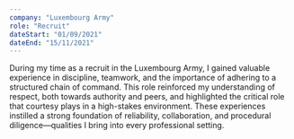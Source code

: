 ```yaml
---
company: "Luxembourg Army"
role: "Recruit"
dateStart: "01/09/2021"
dateEnd: "15/11/2021"
---
```


During my time as a recruit in the Luxembourg Army, I gained valuable experience in discipline, teamwork, and the importance of adhering to a structured chain of command. This role reinforced my understanding of respect, both towards authority and peers, and highlighted the critical role that courtesy plays in a high-stakes environment. These experiences instilled a strong foundation of reliability, collaboration, and procedural diligence—qualities I bring into every professional setting.

